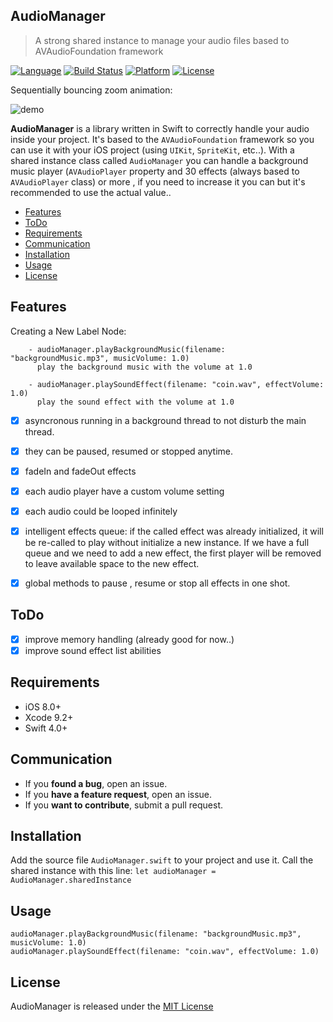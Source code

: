 ## AudioManager
>A strong shared instance to manage your audio files based to AVAudioFoundation framework

[![Language](http://img.shields.io/badge/language-swift-brightgreen.svg?style=flat
)](https://developer.apple.com/swift)
[![Build Status](https://travis-ci.org/Alamofire/Alamofire.svg?branch=master)](https://travis-ci.org/Alamofire/Alamofire)
[![Platform](http://img.shields.io/badge/platform-ios-blue.svg?style=flat
)](https://developer.apple.com/iphone/index.action)
[![License](https://img.shields.io/cocoapods/l/BadgeSwift.svg?style=flat)](/LICENSE)

Sequentially bouncing zoom animation:

![demo](demo.gif) 

**AudioManager** is a library written in Swift to correctly handle your audio inside your project. It's based to the ```AVAudioFoundation``` framework so you can use it with your iOS project (using ```UIKit```, ```SpriteKit```, etc..).
With a shared instance class called ```AudioManager``` you can handle a background music player (``AVAudioPlayer`` property  and 30 effects (always based to ``AVAudioPlayer`` class) or more , if you need to increase it you can but it's recommended to use the actual value..

- [Features](#features)
- [ToDo](#todo)
- [Requirements](#requirements)
- [Communication](#communication)
- [Installation](#installation)
- [Usage](#usage)
- [License](#license)


## Features

Creating a New Label Node:

```
    - audioManager.playBackgroundMusic(filename: "backgroundMusic.mp3", musicVolume: 1.0)
      play the background music with the volume at 1.0
```

```
    - audioManager.playSoundEffect(filename: "coin.wav", effectVolume: 1.0)
      play the sound effect with the volume at 1.0
```

- [x] asyncronous running in a background thread to not disturb the main thread.
- [x] they can be paused, resumed or stopped anytime.
- [x] fadeIn and fadeOut effects
- [x] each audio player have a custom volume setting
- [x] each audio could be looped infinitely
- [x] intelligent effects queue: if the called effect was already initialized, it will be re-called to play without initialize a new instance. If we have a full queue and we need to add a new effect, the first player will be removed to leave available space to the new effect.
- [x] global methods to pause , resume or stop all effects in one shot.


## ToDo
- [x] improve memory handling (already good for now..)
- [x] improve sound effect list abilities

## Requirements

- iOS 8.0+
- Xcode 9.2+
- Swift 4.0+

## Communication

- If you **found a bug**, open an issue.
- If you **have a feature request**, open an issue.
- If you **want to contribute**, submit a pull request.

## Installation

Add the source file ```AudioManager.swift``` to your project and use it.
Call the shared instance with this line:
```let audioManager = AudioManager.sharedInstance```

## Usage

```
audioManager.playBackgroundMusic(filename: "backgroundMusic.mp3", musicVolume: 1.0)
audioManager.playSoundEffect(filename: "coin.wav", effectVolume: 1.0)
```

## License
AudioManager is released under the [MIT License](LICENSE)

